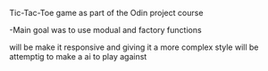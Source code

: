Tic-Tac-Toe game as part of the Odin project course 

-Main goal was to use modual and factory functions

will be make it responsive and giving it a more complex style 
will be attemptig to make a ai to play against